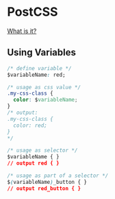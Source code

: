 # PostCSS

[What is it?](http://davidwells.io/what-is-postcss/)

## Using Variables

```css
/* define variable */
$variableName: red;

/* usage as css value */
.my-css-class {
  color: $variableName;
}
/* output:
.my-css-class {
  color: red;
}
*/

/* usage as selector */
$variableName { }
// output red { }

/* usage as part of a selector */
$(variableName)_button { }
// output red_button { }
```